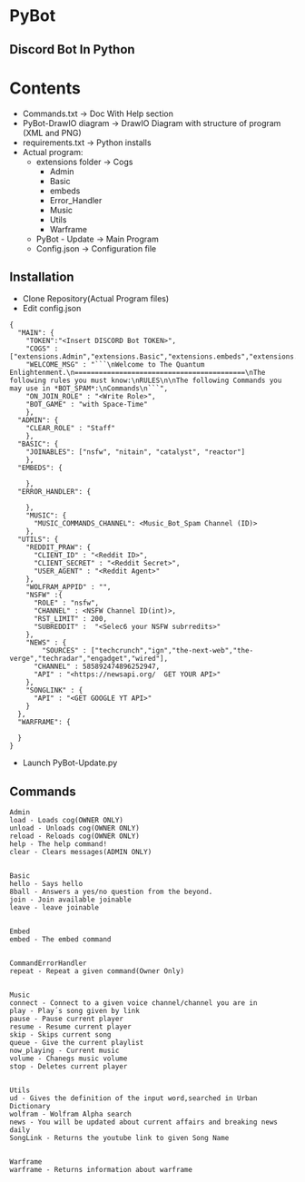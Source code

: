 # PyBot

<h2>Discord Bot In Python</h2>



Contents
====================================
* Commands.txt -> Doc With Help section
* PyBot-DrawIO diagram -> DrawIO Diagram with structure of program (XML and PNG)
* requirements.txt -> Python installs
* Actual program:
  * extensions folder -> Cogs
    * Admin
    * Basic
    * embeds
    * Error_Handler
    * Music
    * Utils
    * Warframe
  * PyBot - Update -> Main Program
  * Config.json -> Configuration file
## Installation
* Clone Repository(Actual Program files)
* Edit config.json
```
{
  "MAIN": {
    "TOKEN":"<Insert DISCORD Bot TOKEN>",
    "COGS" : ["extensions.Admin","extensions.Basic","extensions.embeds","extensions.Error_Handler","extensions.Music","extensions.Utils","extensions.Warframe"],
    "WELCOME_MSG" : "```\nWelcome to The Quantum Enlightenment.\n==========================================\nThe following rules you must know:\nRULES\n\nThe following Commands you may use in *BOT_SPAM*:\nCommands\n```",
    "ON_JOIN_ROLE" : "<Write Role>",
    "BOT_GAME" : "with Space-Time"
    },
  "ADMIN": {
    "CLEAR_ROLE" : "Staff"
    },
  "BASIC": {
    "JOINABLES": ["nsfw", "nitain", "catalyst", "reactor"]
    },
  "EMBEDS": {

    },
  "ERROR_HANDLER": {

    },
    "MUSIC": {
      "MUSIC_COMMANDS_CHANNEL": <Music_Bot_Spam Channel (ID)>
    },
  "UTILS": {
    "REDDIT_PRAW": {
      "CLIENT_ID" : "<Reddit ID>",
      "CLIENT_SECRET" : "<Reddit Secret>",
      "USER_AGENT" : "<Reddit Agent>"
    },
    "WOLFRAM_APPID" : "",
    "NSFW" :{
      "ROLE" : "nsfw",
      "CHANNEL" : <NSFW Channel ID(int)>,
      "RST_LIMIT" : 200,
      "SUBREDDIT" :  "<Selec6 your NSFW subrredits>"
    },
    "NEWS" : {
        "SOURCES" : ["techcrunch","ign","the-next-web","the-verge","techradar","engadget","wired"],
      "CHANNEL" : 585892474896252947,
      "API" : "<https://newsapi.org/  GET YOUR API>"
    },
    "SONGLINK" : {
      "API" : "<GET GOOGLE YT API>"
    }
  },
  "WARFRAME": {

  }
}
```

* Launch PyBot-Update.py
## Commands
```
Admin
load - Loads cog(OWNER ONLY)
unload - Unloads cog(OWNER ONLY)
reload - Reloads cog(OWNER ONLY)
help - The help command!
clear - Clears messages(ADMIN ONLY)
​
​
Basic
hello - Says hello
8ball - Answers a yes/no question from the beyond.
join - Join available joinable
leave - leave joinable
​
​
Embed
embed - The embed command
​
​
CommandErrorHandler
repeat - Repeat a given command(Owner Only)
​
​
Music
connect - Connect to a given voice channel/channel you are in
play - Play´s song given by link
pause - Pause current player
resume - Resume current player
skip - Skips current song
queue - Give the current playlist
now_playing - Current music
volume - Chanegs music volume
stop - Deletes current player
​
​
Utils
ud - Gives the definition of the input word,searched in Urban Dictionary
wolfram - Wolfram Alpha search
news - You will be updated about current affairs and breaking news daily
SongLink - Returns the youtube link to given Song Name
​
​
Warframe
warframe - Returns information about warframe
```
##

